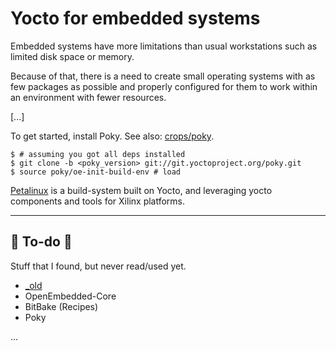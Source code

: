 # Yocto for embedded systems

<div class="row row-cols-md-2"><div>

Embedded systems have more limitations than usual workstations such as limited disk space or memory.

Because of that, there is a need to create small operating systems with as few packages as possible and properly configured for them to work within an environment with fewer resources.

[...]
</div><div>

To get started, install Poky. See also: [crops/poky](https://github.com/crops/poky-container).

```shell!
$ # assuming you got all deps installed
$ git clone -b <poky_version> git://git.yoctoproject.org/poky.git
$ source poky/oe-init-build-env # load
```

[Petalinux](petalinux.md) is a build-system built on Yocto, and leveraging yocto components and tools for Xilinx platforms.
</div></div>


<hr class="sep-both">

## 👻 To-do 👻

Stuff that I found, but never read/used yet.

<div class="row row-cols-md-2"><div>

* [_old](_old.md)
* OpenEmbedded-Core
* BitBake (Recipes)
* Poky
</div><div>

...
</div></div>